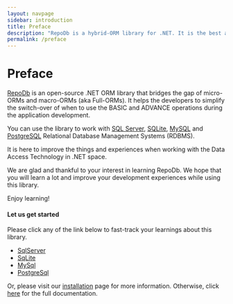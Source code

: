 ```yaml
---
layout: navpage
sidebar: introduction
title: Preface
description: "RepoDb is a hybrid-ORM library for .NET. It is the best alternative ORM to both Dapper and EntityFramework."
permalink: /preface
---
```


# Preface

[RepoDb](https://github.com/mikependon/RepoDb) is an open-source .NET ORM library that bridges the gap of micro-ORMs and macro-ORMs (aka Full-ORMs). It helps the developers to simplify the switch-over of when to use the BASIC and ADVANCE operations during the application development.

You can use the library to work with [SQL Server](https://www.nuget.org/packages/RepoDb.SqlServer), [SQLite](https://www.nuget.org/packages/RepoDb.SqLite), [MySQL](https://www.nuget.org/packages/RepoDb.MySql) and [PostgreSQL](https://www.nuget.org/packages/RepoDb.PostgreSql) Relational Database Management Systems (RDBMS).

It is here to improve the things and experiences when working with the Data Access Technology in .NET space.

We are glad and thankful to your interest in learning RepoDb. We hope that you will learn a lot and improve your development experiences while using this library.

Enjoy learning!

#### Let us get started

Please click any of the link below to fast-track your learnings about this library.

- [SqlServer](/tutorial/get-started-sqlserver)
- [SqLite](/tutorial/get-started-sqlite)
- [MySql](/tutorial/get-started-mysql)
- [PostgreSql](/tutorial/get-started-postgresql)

Or, please visit our [installation](/tutorial/installation) page for more information. Otherwise, click [here](/docs) for the full documentation.
